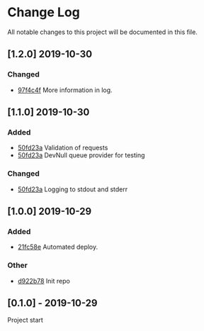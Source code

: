 # Change Log
All notable changes to this project will be documented in this file.

## [1.2.0] 2019-10-30
### Changed
- [97f4c4f](https://github.com/fabulator/todoist-subscriber/commit/97f4c4fa98371a19f5e50a46b28eb36e4bc397f7) More information in log.

## [1.1.0] 2019-10-30
### Added
- [50fd23a](https://github.com/fabulator/todoist-subscriber/commit/50fd23a27cc5b5ae0e242176e4b1a7b8f25896ae) Validation of requests
- [50fd23a](https://github.com/fabulator/todoist-subscriber/commit/50fd23a27cc5b5ae0e242176e4b1a7b8f25896ae) DevNull queue provider for testing

### Changed
- [50fd23a](https://github.com/fabulator/todoist-subscriber/commit/50fd23a27cc5b5ae0e242176e4b1a7b8f25896ae) Logging to stdout and stderr

## [1.0.0] 2019-10-29
### Added
- [21fc58e](https://github.com/fabulator/todoist-subscriber/commit/21fc58ed907d9281d2f0213aa9e132a5caa4f9a5) Automated deploy.

### Other
- [d922b78](https://github.com/fabulator/todoist-subscriber/commit/d922b787af4a276ad33b35d9e51d136ee9d7ec5f) Init repo

## [0.1.0] - 2019-10-29
Project start
